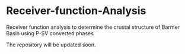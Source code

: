 # Receiver-function-Analysis
Receiver function analysis to determine the crustal structure of Barmer Basin using P-SV converted phases

The repository will be updated soon.
